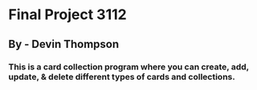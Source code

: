 # Final Project 3112
## By - Devin Thompson
### This is a card collection program where you can create, add, update, & delete different types of cards and collections.
